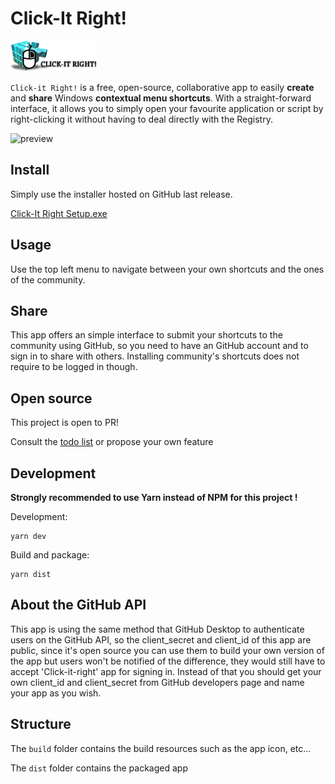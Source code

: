 # Click-It Right!

![logo](./src/assets/img/logo_title_small.png)

`Click-it Right!` is a free, open-source, collaborative app to easily **create** and **share** Windows **contextual menu shortcuts**. With a straight-forward interface, it allows you to simply open your favourite application or script by right-clicking it without having to deal directly with the Registry.

![preview](https://repository-images.githubusercontent.com/264091076/766e3300-9c7d-11ea-984a-f175b6975a1c)

## Install
Simply use the installer hosted on GitHub last release.

[Click-It Right Setup.exe](https://github.com/kevincastejon/clicki-it-right/releases/latest/download/Click-It%20Right%20Setup.exe)

## Usage

Use the top left menu to navigate between your own shortcuts and the ones of the community.

## Share
This app offers an simple interface to submit your shortcuts to the community using GitHub, so you need to have an GitHub account and to sign in to share with others. Installing community's shortcuts does not require to be logged in though.

## Open source
This project is open to PR!

Consult the [todo list](./todo.md) or propose your own feature

## Development
**Strongly recommended to use Yarn instead of NPM for this project !**

Development:
```
yarn dev
```

Build and package:
```
yarn dist
```

## About the GitHub API
This app is using the same method that GitHub Desktop to authenticate users on the GitHub API, so the client_secret and client_id of this app are public, since it's open source you can use them to build your own version of the app but users won't be notified of the difference, they would still have to accept 'Click-it-right' app for signing in. Instead of that you should get your own client_id and client_secret from GitHub developers page and name your app as you wish.

## Structure

The `build` folder contains the build resources such as the app icon, etc...

The `dist` folder contains the packaged app
